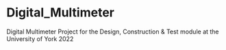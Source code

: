 # Digital_Multimeter
Digital Multimeter Project for the Design, Construction &amp; Test module at the University of York 2022
